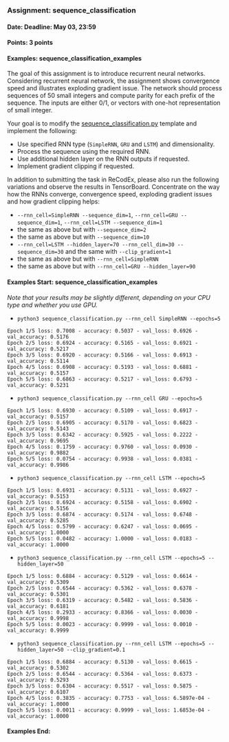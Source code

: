 ### Assignment: sequence_classification
#### Date: Deadline: May 03, 23:59
#### Points: 3 points
#### Examples: sequence_classification_examples

The goal of this assignment is to introduce recurrent neural networks.
Considering recurrent neural network, the assignment shows convergence speed and
illustrates exploding gradient issue. The network should process sequences of 50
small integers and compute parity for each prefix of the sequence. The inputs
are either 0/1, or vectors with one-hot representation of small integer.

Your goal is to modify the
[sequence_classification.py](https://github.com/ufal/npfl114/tree/past-2021/labs/08/sequence_classification.py)
template and implement the following:
- Use specified RNN type (`SimpleRNN`, `GRU` and `LSTM`) and dimensionality.
- Process the sequence using the required RNN.
- Use additional hidden layer on the RNN outputs if requested.
- Implement gradient clipping if requested.

In addition to submitting the task in ReCodEx, please also run the following
variations and observe the results in TensorBoard. Concentrate on the way
how the RNNs converge, convergence speed, exploding gradient issues
and how gradient clipping helps:
- `--rnn_cell=SimpleRNN --sequence_dim=1`, `--rnn_cell=GRU --sequence_dim=1`, `--rnn_cell=LSTM --sequence_dim=1`
- the same as above but with `--sequence_dim=2`
- the same as above but with `--sequence_dim=10`
- `--rnn_cell=LSTM --hidden_layer=70 --rnn_cell_dim=30 --sequence_dim=30` and the same with `--clip_gradient=1`
- the same as above but with `--rnn_cell=SimpleRNN`
- the same as above but with `--rnn_cell=GRU --hidden_layer=90`

#### Examples Start: sequence_classification_examples
_Note that your results may be slightly different, depending on your CPU type and whether you use GPU._
- `python3 sequence_classification.py --rnn_cell SimpleRNN --epochs=5`
```
Epoch 1/5 loss: 0.7008 - accuracy: 0.5037 - val_loss: 0.6926 - val_accuracy: 0.5176
Epoch 2/5 loss: 0.6924 - accuracy: 0.5165 - val_loss: 0.6921 - val_accuracy: 0.5217
Epoch 3/5 loss: 0.6920 - accuracy: 0.5166 - val_loss: 0.6913 - val_accuracy: 0.5114
Epoch 4/5 loss: 0.6908 - accuracy: 0.5193 - val_loss: 0.6881 - val_accuracy: 0.5157
Epoch 5/5 loss: 0.6863 - accuracy: 0.5217 - val_loss: 0.6793 - val_accuracy: 0.5231
```
- `python3 sequence_classification.py --rnn_cell GRU --epochs=5`
```
Epoch 1/5 loss: 0.6930 - accuracy: 0.5109 - val_loss: 0.6917 - val_accuracy: 0.5157
Epoch 2/5 loss: 0.6905 - accuracy: 0.5170 - val_loss: 0.6823 - val_accuracy: 0.5143
Epoch 3/5 loss: 0.6342 - accuracy: 0.5925 - val_loss: 0.2222 - val_accuracy: 0.9695
Epoch 4/5 loss: 0.1759 - accuracy: 0.9760 - val_loss: 0.0930 - val_accuracy: 0.9882
Epoch 5/5 loss: 0.0754 - accuracy: 0.9938 - val_loss: 0.0381 - val_accuracy: 0.9986
```
- `python3 sequence_classification.py --rnn_cell LSTM --epochs=5`
```
Epoch 1/5 loss: 0.6931 - accuracy: 0.5131 - val_loss: 0.6927 - val_accuracy: 0.5153
Epoch 2/5 loss: 0.6924 - accuracy: 0.5158 - val_loss: 0.6902 - val_accuracy: 0.5156
Epoch 3/5 loss: 0.6874 - accuracy: 0.5174 - val_loss: 0.6748 - val_accuracy: 0.5285
Epoch 4/5 loss: 0.5799 - accuracy: 0.6247 - val_loss: 0.0695 - val_accuracy: 1.0000
Epoch 5/5 loss: 0.0482 - accuracy: 1.0000 - val_loss: 0.0183 - val_accuracy: 1.0000
```
- `python3 sequence_classification.py --rnn_cell LSTM --epochs=5 --hidden_layer=50`
```
Epoch 1/5 loss: 0.6884 - accuracy: 0.5129 - val_loss: 0.6614 - val_accuracy: 0.5309
Epoch 2/5 loss: 0.6544 - accuracy: 0.5362 - val_loss: 0.6378 - val_accuracy: 0.5301
Epoch 3/5 loss: 0.6319 - accuracy: 0.5482 - val_loss: 0.5836 - val_accuracy: 0.6181
Epoch 4/5 loss: 0.2933 - accuracy: 0.8366 - val_loss: 0.0030 - val_accuracy: 0.9998
Epoch 5/5 loss: 0.0023 - accuracy: 0.9999 - val_loss: 0.0010 - val_accuracy: 0.9999
```
- `python3 sequence_classification.py --rnn_cell LSTM --epochs=5 --hidden_layer=50 --clip_gradient=0.1`
```
Epoch 1/5 loss: 0.6884 - accuracy: 0.5130 - val_loss: 0.6615 - val_accuracy: 0.5302
Epoch 2/5 loss: 0.6544 - accuracy: 0.5364 - val_loss: 0.6373 - val_accuracy: 0.5293
Epoch 3/5 loss: 0.6304 - accuracy: 0.5517 - val_loss: 0.5875 - val_accuracy: 0.6107
Epoch 4/5 loss: 0.3835 - accuracy: 0.7753 - val_loss: 6.5897e-04 - val_accuracy: 1.0000
Epoch 5/5 loss: 0.0011 - accuracy: 0.9999 - val_loss: 1.6853e-04 - val_accuracy: 1.0000
```
#### Examples End:
